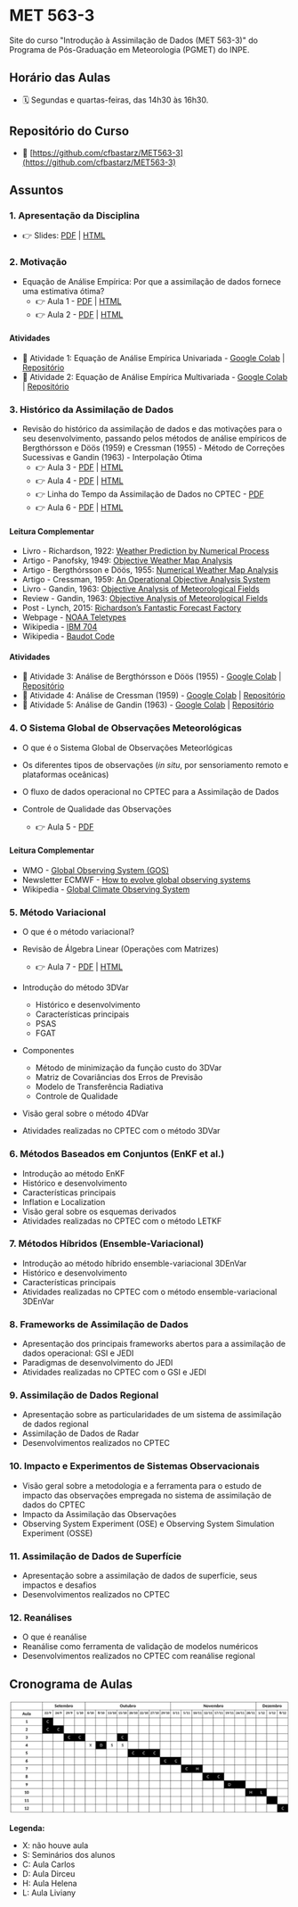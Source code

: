 # MET 563-3

Site do curso "Introdução à Assimilação de Dados (MET 563-3)" do Programa de Pós-Graduação em Meteorologia (PGMET) do INPE.

## Horário das Aulas

* 🗓️ Segundas e quartas-feiras, das 14h30 às 16h30.

## Repositório do Curso

* 🐙 [https://github.com/cfbastarz/MET563-3](https://github.com/cfbastarz/MET563-3)

## Assuntos

### 1. Apresentação da Disciplina

* &#128073; Slides: [PDF](https://cfbastarz.github.io/MET563-3/Aula1_IntroAssimDados.pdf) | [HTML](https://cfbastarz.github.io/MET563-3/Aula1_IntroAssimDados.html)

### 2. Motivação

* Equação de Análise Empírica: Por que a assimilação de dados fornece uma estimativa ótima? 
    * &#128073; Aula 1 - [PDF](https://cfbastarz.github.io/MET563-3/Aula1_IntroAssimDados-AnlEmpiricaUni.pdf) | [HTML](https://cfbastarz.github.io/MET563-3/Aula1_IntroAssimDados-AnlEmpiricaUni.html)
    * &#128073; Aula 2 - [PDF](https://cfbastarz.github.io/MET563-3/Aula1_IntroAssimDados-AnlEmpiricaMulti.pdf) | [HTML](https://cfbastarz.github.io/MET563-3/Aula1_IntroAssimDados-AnlEmpiricaMulti.html)

#### Atividades

* 🎲 Atividade 1: Equação de Análise Empírica Univariada - [Google Colab](https://colab.research.google.com/github/cfbastarz/MET563-3/blob/main/atividade_01_equacao_de_analise_empirica.ipynb) | [Repositório](https://github.com/cfbastarz/MET563-3/blob/main/atividade_01_equacao_de_analise_empirica.ipynb)
* 🎲 Atividade 2: Equação de Análise Empírica Multivariada - [Google Colab](https://colab.research.google.com/github/cfbastarz/MET563-3/blob/main/atividade_02_equacao_de_analise_empirica_multi.ipynb) | [Repositório](https://github.com/cfbastarz/MET563-3/blob/main/atividade_02_equacao_de_analise_empirica.ipynb)

### 3. Histórico da Assimilação de Dados

* Revisão do histórico da assimilação de dados e das motivações para o seu desenvolvimento, passando pelos métodos de análise empíricos de Bergthórsson e Döös (1959) e Cressman (1955) - Método de Correções Sucessivas e Gandin (1963) - Interpolação Ótima
    * &#128073; Aula 3 - [PDF](https://cfbastarz.github.io/MET563-3/Aula2_IntroAssimDados-Historico.pdf) | [HTML](https://cfbastarz.github.io/MET563-3/Aula2_IntroAssimDados-Historico.html)
    * &#128073; Aula 4 - [PDF](https://cfbastarz.github.io/MET563-3/Aula2_IntroAssimDados-Historico-Cressman.pdf) | [HTML](https://cfbastarz.github.io/MET563-3/Aula2_IntroAssimDados-Historico-Cressman.html)
    * &#128073; Linha do Tempo da Assimilação de Dados no CPTEC - [PDF](https://cfbastarz.github.io/MET563-3/figs/linha_do_tempo_gad-2024-v3.pdf)
    * &#128073; Aula 6 - [PDF](https://cfbastarz.github.io/MET563-3/Aula2_IntroAssimDados-Historico-Gandin.pdf) | [HTML](https://cfbastarz.github.io/MET563-3/Aula2_IntroAssimDados-Historico-Gandin.html)

#### Leitura Complementar

* Livro - Richardson, 1922: [Weather Prediction by Numerical Process](https://x.gd/4ccVg)
* Artigo - Panofsky, 1949: [Objective Weather Map Analysis](https://x.gd/sBmUk)
* Artigo - Bergthórsson e Döös, 1955: [Numerical Weather Map Analysis](https://x.gd/qmxVS)
* Artigo - Cressman, 1959: [An Operational Objective Analysis System](https://x.gd/DkMuD)
* Livro - Gandin, 1963: [Objective Analysis of Meteorological Fields](https://x.gd/68xV7)
* Review - Gandin, 1963: [Objective Analysis of Meteorological Fields](https://x.gd/TKtbo)
* Post - Lynch, 2015: [Richardson’s Fantastic Forecast Factory](https://x.gd/TWX3t)
* Webpage - [NOAA Teletypes](https://www.circuitousroot.com/artifice/telegraphy/tty/gallery/noaa/index.html)
* Wikipedia - [IBM 704](https://en.wikipedia.org/wiki/IBM_704)
* Wikipedia - [Baudot Code](https://en.wikipedia.org/wiki/Baudot_code)

#### Atividades

* 🎲 Atividade 3: Análise de Bergthórsson e Döös (1955) - [Google Colab](https://colab.research.google.com/github/cfbastarz/MET563-3/blob/main/atividade_03_analise_bd1955_1d2d.ipynb) | [Repositório](https://github.com/cfbastarz/MET563-3/blob/main/atividade_03_analise_bd1955_1d2d.ipynb)
* 🎲 Atividade 4: Análise de Cressman (1959) - [Google Colab](https://colab.research.google.com/github/cfbastarz/MET563-3/blob/main/atividade_04_analise_cressman1959_1d2d.ipynb) | [Repositório](https://github.com/cfbastarz/MET563-3/blob/main/atividade_04_analise_cressman1959_1d2d.ipynb)
* 🎲 Atividade 5: Análise de Gandin (1963) - [Google Colab](https://colab.research.google.com/github/cfbastarz/MET563-3/blob/main/atividade_05_analise_gandin1963_1d2d.ipynb) | [Repositório](https://github.com/cfbastarz/MET563-3/blob/main/atividade_05_analise_gandin1963_1d2d.ipynb)


### 4. O Sistema Global de Observações Meteorológicas

* O que é o Sistema Global de Observações Meteorlógicas
* Os diferentes tipos de observações (_in situ_, por sensoriamento remoto e plataformas oceânicas) 
* O fluxo de dados operacional no CPTEC para a Assimilação de Dados
* Controle de Qualidade das Observações

  * &#128073; Aula 5 - [PDF]()

#### Leitura Complementar

* WMO - [Global Observing System (GOS)](https://x.gd/cAeQP)
* Newsletter ECMWF - [How to evolve global observing systems](https://x.gd/tat27)
* Wikipedia - [Global Climate Observing System](https://x.gd/hDtcP)

### 5. Método Variacional

* O que é o método variacional?
* Revisão de Álgebra Linear (Operações com Matrizes)
    * &#128073; Aula 7 - [PDF](https://cfbastarz.github.io/MET563-3/Aula2_IntroAssimDados-Variacional.pdf) | [HTML](https://cfbastarz.github.io/MET563-3/Aula2_IntroAssimDados-Variacional.html)
* Introdução do método 3DVar
    * Histórico e desenvolvimento 
    * Características principais 
    * PSAS
    * FGAT
    
* Componentes 
    * Método de minimização da função custo do 3DVar
    * Matriz de Covariâncias dos Erros de Previsão
    * Modelo de Transferência Radiativa
    * Controle de Qualidade
* Visão geral sobre o método 4DVar
* Atividades realizadas no CPTEC com o método 3DVar

###  6. Métodos Baseados em Conjuntos (EnKF et al.)

* Introdução ao método EnKF
* Histórico e desenvolvimento
* Características principais 
* Inflation e Localization
* Visão geral sobre os esquemas derivados
* Atividades realizadas no CPTEC com o método LETKF

### 7. Métodos Híbridos (Ensemble-Variacional)

* Introdução ao método híbrido ensemble-variacional 3DEnVar
* Histórico e desenvolvimento
* Características principais
* Atividades realizadas no CPTEC com o método ensemble-variacional 3DEnVar

### 8. Frameworks de Assimilação de Dados

* Apresentação dos principais frameworks abertos para a assimilação de dados operacional: GSI e JEDI
* Paradigmas de desenvolvimento do JEDI 
* Atividades realizadas no CPTEC com o GSI e JEDI

### 9. Assimilação de Dados Regional

* Apresentação sobre as particularidades de um sistema de assimilação de dados regional
* Assimilação de Dados de Radar
* Desenvolvimentos realizados no CPTEC

### 10. Impacto e Experimentos de Sistemas Observacionais

* Visão geral sobre a metodologia e a ferramenta para o estudo de impacto das observações empregada no sistema de assimilação de dados do CPTEC
* Impacto da Assimilação das Observações
* Observing System Experiment (OSE) e Observing System Simulation Experiment (OSSE)

### 11. Assimilação de Dados de Superfície

* Apresentação sobre a assimilação de dados de superfície, seus impactos e desafios
* Desenvolvimentos realizados no CPTEC

### 12. Reanálises

* O que é reanálise
* Reanálise como ferramenta de validação de modelos numéricos
* Desenvolvimentos realizados no CPTEC com reanálise regional

## Cronograma de Aulas

![Cronograma de Aulas](./img/cronograma.png)

**Legenda:**

* X: não houve aula
* S: Seminários dos alunos
* C: Aula Carlos
* D: Aula Dirceu
* H: Aula Helena
* L: Aula Liviany
